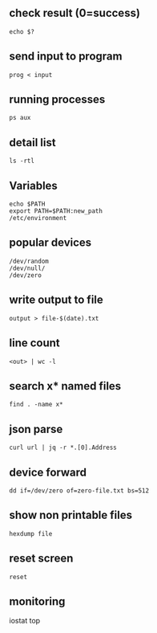 ## check result (0=success)
    echo $?

## send input to program
    prog < input

## running processes
    ps aux

## detail list
    ls -rtl

## Variables
    echo $PATH
    export PATH=$PATH:new_path
    /etc/environment

## popular devices
    /dev/random
    /dev/null/
    /dev/zero

## write output to file
    output > file-$(date).txt

## line count
    <out> | wc -l

## search x* named files
    find . -name x*

## json parse
    curl url | jq -r *.[0].Address

## device forward
    dd if=/dev/zero of=zero-file.txt bs=512

## show non printable files
    hexdump file

## reset screen
    reset

## monitoring
  iostat
  top


